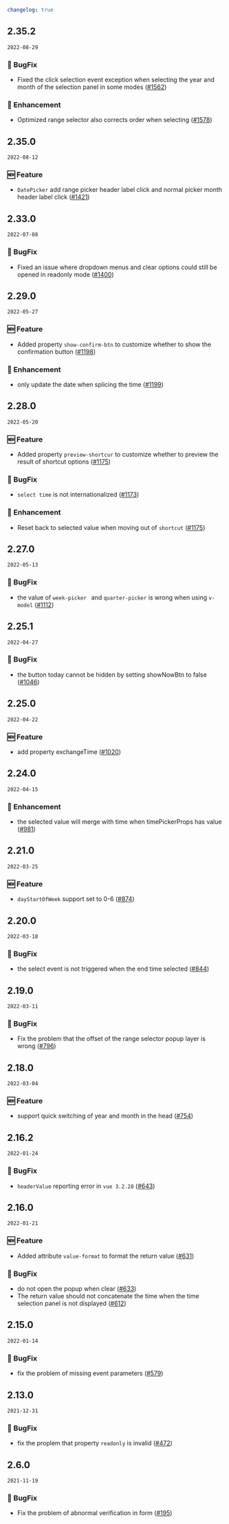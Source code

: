 ```yaml
changelog: true
```

## 2.35.2

`2022-08-29`

### 🐛 BugFix

- Fixed the click selection event exception when selecting the year and month of the selection panel in some modes ([#1562](https://github.com/arco-design/arco-design-vue/pull/1562))

### 💎 Enhancement

- Optimized range selector also corrects order when selecting ([#1578](https://github.com/arco-design/arco-design-vue/pull/1578))


## 2.35.0

`2022-08-12`

### 🆕 Feature

- `DatePicker` add range picker header label click and normal picker month header label click ([#1421](https://github.com/arco-design/arco-design-vue/pull/1421))


## 2.33.0

`2022-07-08`

### 🐛 BugFix

- Fixed an issue where dropdown menus and clear options could still be opened in readonly mode ([#1400](https://github.com/arco-design/arco-design-vue/pull/1400))


## 2.29.0

`2022-05-27`

### 🆕 Feature

- Added property `show-confirm-btn` to customize whether to show the confirmation button ([#1198](https://github.com/arco-design/arco-design-vue/pull/1198))

### 💎 Enhancement

- only update the date when splicing the time ([#1199](https://github.com/arco-design/arco-design-vue/pull/1199))


## 2.28.0

`2022-05-20`

### 🆕 Feature

- Added property `preview-shortcur` to customize whether to preview the result of shortcut options ([#1175](https://github.com/arco-design/arco-design-vue/pull/1175))

### 🐛 BugFix

- `select time` is not internationalized ([#1173](https://github.com/arco-design/arco-design-vue/pull/1173))

### 💎 Enhancement

- Reset back to selected value when moving out of `shortcut` ([#1175](https://github.com/arco-design/arco-design-vue/pull/1175))


## 2.27.0

`2022-05-13`

### 🐛 BugFix

- the value of `week-picker ` and `quarter-picker` is wrong when using `v-model` ([#1112](https://github.com/arco-design/arco-design-vue/pull/1112))


## 2.25.1

`2022-04-27`

### 🐛 BugFix

- the button today cannot be hidden by setting showNowBtn to false ([#1046](https://github.com/arco-design/arco-design-vue/pull/1046))


## 2.25.0

`2022-04-22`

### 🆕 Feature

- add property exchangeTime ([#1020](https://github.com/arco-design/arco-design-vue/pull/1020))


## 2.24.0

`2022-04-15`

### 💎 Enhancement

- the selected value will merge with time when timePickerProps has value ([#981](https://github.com/arco-design/arco-design-vue/pull/981))


## 2.21.0

`2022-03-25`

### 🆕 Feature

- `dayStartOfWeek` support set to 0-6 ([#874](https://github.com/arco-design/arco-design-vue/pull/874))


## 2.20.0

`2022-03-18`

### 🐛 BugFix

- the select event is not triggered when the end time selected ([#844](https://github.com/arco-design/arco-design-vue/pull/844))


## 2.19.0

`2022-03-11`

### 🐛 BugFix

- Fix the problem that the offset of the range selector popup layer is wrong ([#796](https://github.com/arco-design/arco-design-vue/pull/796))


## 2.18.0

`2022-03-04`

### 🆕 Feature

- support quick switching of year and month in the head ([#754](https://github.com/arco-design/arco-design-vue/pull/754))


## 2.16.2

`2022-01-24`

### 🐛 BugFix

- `headerValue` reporting error in `vue 3.2.28` ([#643](https://github.com/arco-design/arco-design-vue/pull/643))


## 2.16.0

`2022-01-21`

### 🆕 Feature

- Added attribute `value-format` to format the return value ([#631](https://github.com/arco-design/arco-design-vue/pull/631))

### 🐛 BugFix

- do not open the popup when clear ([#633](https://github.com/arco-design/arco-design-vue/pull/633))
- The return value should not concatenate the time when the time selection panel is not displayed ([#612](https://github.com/arco-design/arco-design-vue/pull/612))


## 2.15.0

`2022-01-14`

### 🐛 BugFix

- fix the problem of missing event parameters ([#579](https://github.com/arco-design/arco-design-vue/pull/579))


## 2.13.0

`2021-12-31`

### 🐛 BugFix

- fix the proplem that property `readonly` is invalid ([#472](https://github.com/arco-design/arco-design-vue/pull/472))


## 2.6.0

`2021-11-19`

### 🐛 BugFix

- Fix the problem of abnormal verification in form ([#195](https://github.com/arco-design/arco-design-vue/pull/195))

